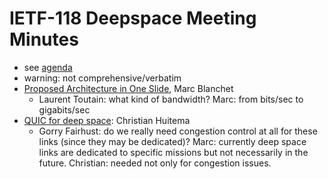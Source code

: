 # IETF-118 Deepspace Meeting Minutes

- see [agenda](README.md)
- warning: not comprehensive/verbatim
- [Proposed Architecture in One Slide](ietf118-deepspace-blanchet-in-one-slide.pdf), Marc Blanchet
	- Laurent Toutain: what kind of bandwidth? Marc: from bits/sec to gigabits/sec
- [QUIC for deep space](ietf118-deepspace-quic-in-space.pdf): Christian Huitema
	- Gorry Fairhust: do we really need congestion control at all for these links (since they may be dedicated)? Marc: currently deep space links are dedicated to specific missions but not necessarily in the future. Christian: needed not only for congestion issues. 